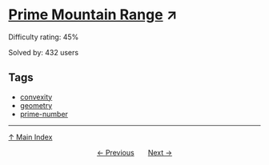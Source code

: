 # [Prime Mountain Range](https://projecteuler.net/problem=569) ↗️

Difficulty rating: 45%

Solved by: 432 users
## Tags

- [convexity](../tags/convexity.md)
- [geometry](../tags/geometry.md)
- [prime-number](../tags/prime-number.md)



---

[↑ Main Index](../README.md)


<div align=center><a href='568.md'>← Previous</a> &nbsp;&nbsp; &nbsp;&nbsp;  <a href='570.md'>Next →</a></div>
